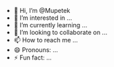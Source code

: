 - 👋 Hi, I’m @Mupetek
- 👀 I’m interested in ...
- 🌱 I’m currently learning ...
- 💞️ I’m looking to collaborate on ...
- 📫 How to reach me ...
- 😄 Pronouns: ...
- ⚡ Fun fact: ...

<!---
Mupetek/Mupetek is a ✨ special ✨ repository because its `README.md` (this file) appears on your GitHub profile.
You can click the Preview link to take a look at your changes.
--->
